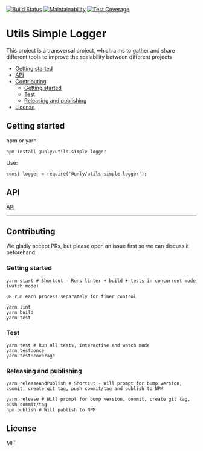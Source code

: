 [![Build Status](https://travis-ci.com/UnlyEd/utils-simple-logger.svg?branch=master)](https://travis-ci.com/UnlyEd/utils-simple-logger)
[![Maintainability](https://api.codeclimate.com/v1/badges/72c72fc8ca87933827a3/maintainability)](https://codeclimate.com/github/UnlyEd/utils-simple-logger/maintainability)
[![Test Coverage](https://api.codeclimate.com/v1/badges/72c72fc8ca87933827a3/test_coverage)](https://codeclimate.com/github/UnlyEd/utils-simple-logger/test_coverage)

# Utils Simple Logger

This project is a transversal project, which aims to gather and share different tools to improve the scalability between different projects

<!-- toc -->

- [Getting started](#getting-started)
- [API](#api)
- [Contributing](#contributing)
  * [Getting started](#getting-started-1)
  * [Test](#test)
  * [Releasing and publishing](#releasing-and-publishing)
- [License](#license)

<!-- tocstop -->

## Getting started

npm or yarn

```
npm install @unly/utils-simple-logger
```

Use:

```
const logger = require('@unly/utils-simple-logger');
```

## API

[API](./API.md)

---

## Contributing

We gladly accept PRs, but please open an issue first so we can discuss it beforehand.

### Getting started

```
yarn start # Shortcut - Runs linter + build + tests in concurrent mode (watch mode)

OR run each process separately for finer control

yarn lint
yarn build
yarn test
```

### Test

```
yarn test # Run all tests, interactive and watch mode
yarn test:once
yarn test:coverage
```

### Releasing and publishing

```
yarn releaseAndPublish # Shortcut - Will prompt for bump version, commit, create git tag, push commit/tag and publish to NPM

yarn release # Will prompt for bump version, commit, create git tag, push commit/tag
npm publish # Will publish to NPM
```

## License

MIT

